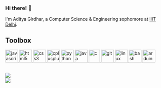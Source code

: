 ### Hi there! 👋
I'm Aditya Girdhar, a Computer Science & Engineering sophomore at [IIIT Delhi](https://twitter.com/iiitdelhi).

## Toolbox
<p align="left">
    <a href="https://developer.mozilla.org/en-US/docs/Web/JavaScript" target="_blank" rel="noreferrer"> <img src="https://cdn.worldvectorlogo.com/logos/logo-javascript.svg" alt="javascript" width="40" height="40"/> </a>
    <a href="https://www.w3.org/html/" target="_blank" rel="noreferrer">
        <img src="https://cdn.worldvectorlogo.com/logos/html-1.svg" alt="html5" width="40" height="40"/> </a>
    <a href="https://www.w3schools.com/css/" target="_blank" rel="noreferrer">
        <img src="https://cdn.worldvectorlogo.com/logos/css-3.svg" alt="css3" width="40" height="40"/> </a>
    <a href="https://www.w3schools.com/cpp/" target="_blank" rel="noreferrer">
        <img src="https://cdn.worldvectorlogo.com/logos/c.svg" alt="cplusplus" width="40" height="40"/> </a>
    <a href="https://www.python.org" target="_blank" rel="noreferrer">
        <img src="https://upload.wikimedia.org/wikipedia/commons/thumb/c/c3/Python-logo-notext.svg/2048px-Python-logo-notext.svg.png" alt="python" width="40" height="40"/> </a> 
    <a href="https://www.java.com" target="_blank" rel="noreferrer">
        <img src="https://cdn-icons-png.flaticon.com/512/5968/5968282.png" alt="java" width="40" height="40"/> </a>
    <a href="https://www.cprogramming.com/" target="_blank" rel="noreferrer">
        <img src="https://upload.wikimedia.org/wikipedia/commons/thumb/1/18/C_Programming_Language.svg/926px-C_Programming_Language.svg.png" alt="c" width="35" height="40"/> </a>
    <a href="https://git-scm.com/" target="_blank" rel="noreferrer">
        <img src="https://www.vectorlogo.zone/logos/git-scm/git-scm-icon.svg" alt="git" width="40" height="40"/> </a>
    <a href="https://www.linux.org/" target="_blank" rel="noreferrer">
        <img src="https://upload.wikimedia.org/wikipedia/commons/thumb/f/f1/Icons8_flat_linux.svg/1200px-Icons8_flat_linux.svg.png" alt="linux" width="40" height="40"/> </a>
    <a href="https://www.gnu.org/software/bash/" target="_blank" rel="noreferrer">
       <img src="https://bashlogo.com/img/symbol/png/full_colored_light.png" alt="bash" width="40" height="40"/> </a>
    <a href="https://www.arduino.cc/" target="_blank" rel="noreferrer">
        <img src="https://cdn.worldvectorlogo.com/logos/arduino-1.svg" alt="arduino" width="40" height="40"/> </a>
</p>

## 
![](https://github-readme-stats.vercel.app/api?username=adityagirdhar&theme=tokyonight&show_icons=true&hide_border=false&include_all_commits=false&count_private=true)<br/>
![](https://github-readme-streak-stats.herokuapp.com/?user=adityagirdhar&theme=tokyonight&hide_border=false)<br/>

